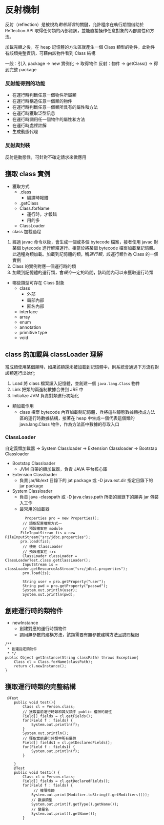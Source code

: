 # 反射機制

反射（reflection）是被視為*動態語言*的關鍵，允許程序在執行期間借助於 Reflection API 取得任何類的內部資訊，並能直接操作任意對象的內部屬性和方法。

加載完類之後，在 heap 記憶體的方法區就產生一個 Class 類型的物件，此物件有該類完整資訊，可藉由該物件看到 Class 結構

一般：引入 package -> new 實例化 -> 取得物件
反射：物件 -> getClass() -> 得到完整 package

### 反射能得到的功能
- 在運行時判斷任意一個物件所屬類
- 在運行時構造任意一個類的物件
- 在運行時判斷任意一個類所具有的屬性和方法
- 在運行時獲取泛型訊息
- 在運行時調用任一個物件的屬性和方法
- 在運行時處裡註解
- 生成動態代理

### 反射與封裝 
反射是動態性，可針對不確定請求來做應用
## 獲取 class 實例 
- 獲取方式
    - .class
        - 編譯時報錯
    - .getClass
    - Class.forName
        - 運行時，才報錯
        - 用的多
    - ClassLoader
- class 加載過程
1. 經過 javac 命令以後，會生成一個或多個 bytecode 檔案，接者使用 javac 對某個 bytecode 進行解釋運行。相當於將某個 bytecode 檔案加載至記憶體。此過程為類加載。加載到記憶體的類，稱*運行類*，該運行類作為 Class 的一個實例
2. Class 的實例對應一個運行時的類
3. 加載到記憶體的運行類，會*緩存*一定的時間，該時間內可以來獲取運行時類

- 哪些類型可存在 Class 對象
    - class
        - 外部
        - 局部內部
        - 匿名內部
    - interface
    - array
    - enum
    - annotation
    - primitive type
    - void

## class 的加載與 classLoader 理解
當成續使用某個類時，如果該類還未被加載到記憶體中，則系統會通過下方流程對該類進行出始化
1. Load
將 class 檔案讀入記憶體，並創建一個 `java.lang.Class` 物件
2. Link
把類的兩進制數據合併到 JRE 中
3. Initialize
JVM 負責對類進行初始化

- 類加載作用
    - class 檔案 bytecode 內容加載制記憶體，兵將這些靜態數據轉換成方法區的運行時數據結構，接著在 heap 中生成一個代表這個類的 java.lang.Class 物件，作為方法區中數據的存取入口

### ClassLoader
自定義類加載器 -> System Classloader -> Extension Classloader -> Bootstap Classloader

-  Bootstap Classloader
    -  JVM 自帶的類加載器，負責 JAVA 平台核心庫
-  Extension Classloader
    -  負責 jar/lib/ext 目錄下的 jat package 或 -D java.ext.dir 指定目錄下的 jar package
-  System Classloader
    -  負責 java -classpath 或 -D java.class.path 所指的目錄下的類與 jar 包裝入工作
    -  最常用的加載器
```java=
         Properties pro = new Properties();
        // 讀取配置檔案方式一
        // 預設檔案在 module 
       FileInputStream fis = new FileInputStream("src/jdbc.properties");
       pro.load(fis);
        // 使用 ClassLoader
        // 預設檔案在 src
        ClassLoader classLoader = ClassLoaderTest.class.getClassLoader();
        InputStream is =             classLoader.getResourceAsStream("src/jdbc1.properties");
        pro.load(is);
        
        String user = pro.getProperty("user");
        String pwd = pro.getProperty("passwd");
        System.out.println(user);
        System.out.println(pwd);
```
## 創建運行時的類物件
- newInstance
    - 創建對應的運行時類物件
    - 調用無參數的建構方法，該類需要有無參數建構方法且訪問權限

```java=
/**
 * 創建指定類物件
 * */
public Object getInstance(String classPath) throws Exception{
    Class cl = Class.forName(classPath);
    return cl.newInstance();
}
```

## 獲取運行時類的完整結構
```java=
 @Test
    public void test(){
        Class cl = Person.class;
        // 獲取當前運行時類和其父類中 public 權限的屬性
        Field[] fields = cl.getFields();
        for(Field f : fields) {
            System.out.println(f);
        }
        System.out.println();
        // 獲取當前運行時類中所有屬性
        Field[] fields1 = cl.getDeclaredFields();
        for(Field f : fields1) {
            System.out.println(f);
        }

    }
    @Test
    public void test1() {
        Class cl = Person.class;
        Field[] fields = cl.getDeclaredFields();
        for(Field f : fields) {
             // 權限修飾
            System.out.print(Modifier.toString(f.getModifiers()));
            // 數據類型
            System.out.print(f.getType().getName());
            // 變量名
            System.out.print(f.getName());
        }
```

